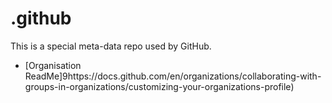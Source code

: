 # .github

This is a special meta-data repo used by GitHub.

* [Organisation ReadMe]9https://docs.github.com/en/organizations/collaborating-with-groups-in-organizations/customizing-your-organizations-profile)
